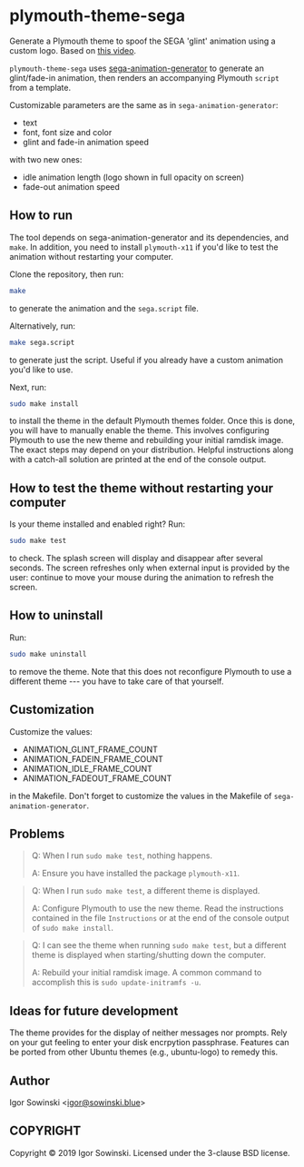 # plymouth-theme-sega

Generate a Plymouth theme to spoof the SEGA 'glint' animation using a custom logo. Based on [this video](https://www.youtube.com/watch?v=kLVelULW1zE).

`plymouth-theme-sega` uses [sega-animation-generator](https://github.com/Igrom/sega-animation-generator) to generate an glint/fade-in animation, then renders an accompanying Plymouth `script` from a template.

Customizable parameters are the same as in `sega-animation-generator`:
- text
- font, font size and color
- glint and fade-in animation speed

with two new ones:

- idle animation length (logo shown in full opacity on screen)
- fade-out animation speed

## How to run
The tool depends on sega-animation-generator and its dependencies, and `make`. In addition, you need to install `plymouth-x11` if you'd like to test the animation without restarting your computer.

Clone the repository, then run:
```bash
make
```
 to generate the animation and the `sega.script` file.

Alternatively, run:
```bash
make sega.script
```
 to generate just the script. Useful if you already have a custom animation you'd like to use.

Next, run:
```bash
sudo make install
```
 to install the theme in the default Plymouth themes folder. Once this is done, you will have to manually enable the theme. This involves configuring Plymouth to use the new theme and rebuilding your initial ramdisk image. The exact steps may depend on your distribution.  Helpful instructions along with a catch-all solution are printed at the end of the console output.

## How to test the theme without restarting your computer
Is your theme installed and enabled right? Run:
```bash
sudo make test
```
 to check. The splash screen will display and disappear after several seconds. The screen refreshes only when external input is provided by the user: continue to move your mouse during the animation to refresh the screen.

## How to uninstall
Run:
```bash
sudo make uninstall
```
to remove the theme. Note that this does not reconfigure Plymouth to use a different theme --- you have to take care of that yourself.

## Customization
Customize the values:
- ANIMATION\_GLINT\_FRAME\_COUNT
- ANIMATION\_FADEIN\_FRAME\_COUNT
- ANIMATION\_IDLE\_FRAME\_COUNT
- ANIMATION\_FADEOUT\_FRAME\_COUNT

in the Makefile. Don't forget to customize the values in the Makefile of `sega-animation-generator`.

## Problems
> Q: When I run `sudo make test`, nothing happens.
>
>  A: Ensure you have installed the package `plymouth-x11`.

> Q: When I run `sudo make test`, a different theme is displayed.
>
>  A: Configure Plymouth to use the new theme. Read the instructions contained in the file `Instructions` or at the end of the console output of `sudo make install`.

> Q: I can see the theme when running `sudo make test`, but a different theme is displayed when starting/shutting down the computer.
>
>  A: Rebuild your initial ramdisk image. A common command to accomplish this is `sudo update-initramfs -u`.

## Ideas for future development
The theme provides for the display of neither messages nor prompts. Rely on your gut feeling to enter your disk encrpytion passphrase. Features can be ported from other Ubuntu themes (e.g., ubuntu-logo) to remedy this.

## Author
Igor Sowinski \<igor@sowinski.blue\>

## COPYRIGHT
Copyright © 2019 Igor Sowinski.  Licensed under the 3-clause BSD license.
